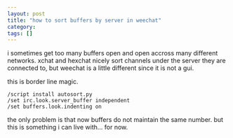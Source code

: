 ```yaml
---
layout: post
title: "how to sort buffers by server in weechat"
category:
tags: []
---
```


i sometimes get too many buffers open and open accross many different
networks. xchat and hexchat nicely sort channels under the server they
are connected to, but weechat is a little different since it is not a
gui.

this is border line magic. 

    /script install autosort.py
    /set irc.look.server_buffer independent
    /set buffers.look.indenting on

the only problem is that now buffers do not maintain the same number.
but this is something i can live with... for now.
